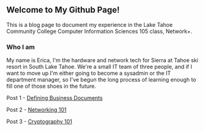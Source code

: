 ## Welcome to My Github Page!

This is a blog page to document my experience in the Lake Tahoe Community College Computer Information Sciences 105 class, Network+.

### Who I am

My name is Erica, I'm the hardware and network tech for Sierra at Tahoe ski resort in South Lake Tahoe. We're a small IT team of three people, and if I want to move up I'm either going to become a sysadmin or the IT department manager, so I've begun the long process of learning enough to fill one of those shoes in the future.

Post 1 - [Defining Business Documents](https://pyrebuilder.github.io/CIS105LTCCclass/Post1)

Post 2 - [Networking 101](https://pyrebuilder.github.io/CIS105LTCCclass/Post2)

Post 3 - [Cryptography 101](https://pyrebuilder.github.io/CIS105LTCCclass/Post3)
